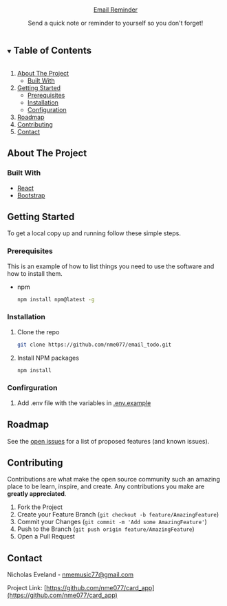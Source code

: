 
<!-- PROJECT LOGO -->
<br />
<p align="center">
  <a href="">
    Email Reminder
  </a>

  <p align="center">
    Send a quick note or reminder to yourself so you don't forget!
  </p>
</p>



<!-- TABLE OF CONTENTS -->
<details open="open">
  <summary><h2 style="display: inline-block">Table of Contents</h2></summary>
  <ol>
    <li>
      <a href="#about-the-project">About The Project</a>
      <ul>
        <li><a href="#built-with">Built With</a></li>
      </ul>
    </li>
    <li>
      <a href="#getting-started">Getting Started</a>
      <ul>
        <li><a href="#prerequisites">Prerequisites</a></li>
        <li><a href="#installation">Installation</a></li>
        <li><a href="#configuration">Configuration</a></li>
      </ul>
    </li>
    <li><a href="#roadmap">Roadmap</a></li>
    <li><a href="#contributing">Contributing</a></li>
    <li><a href="#contact">Contact</a></li>
  </ol>
</details>



<!-- ABOUT THE PROJECT -->
## About The Project

### Built With

* [React](https://reactjs.org/)
* [Bootstrap](https://getbootstrap.com/)



<!-- GETTING STARTED -->
## Getting Started

To get a local copy up and running follow these simple steps.

### Prerequisites

This is an example of how to list things you need to use the software and how to install them.
* npm
  ```sh
  npm install npm@latest -g
  ```

### Installation

1. Clone the repo
   ```sh
   git clone https://github.com/nme077/email_todo.git
   ```
2. Install NPM packages
   ```sh
   npm install
   ```
   
### Confirguration

1. Add .env file with the variables in [.env.example](.env.example)



<!-- ROADMAP -->
## Roadmap

See the [open issues](https://github.com/nme077/card_app/issues) for a list of proposed features (and known issues).



<!-- CONTRIBUTING -->
## Contributing

Contributions are what make the open source community such an amazing place to be learn, inspire, and create. Any contributions you make are **greatly appreciated**.

1. Fork the Project
2. Create your Feature Branch (`git checkout -b feature/AmazingFeature`)
3. Commit your Changes (`git commit -m 'Add some AmazingFeature'`)
4. Push to the Branch (`git push origin feature/AmazingFeature`)
5. Open a Pull Request



<!-- CONTACT -->
## Contact

Nicholas Eveland - nmemusic77@gmail.com

Project Link: [https://github.com/nme077/card_app](https://github.com/nme077/card_app)
